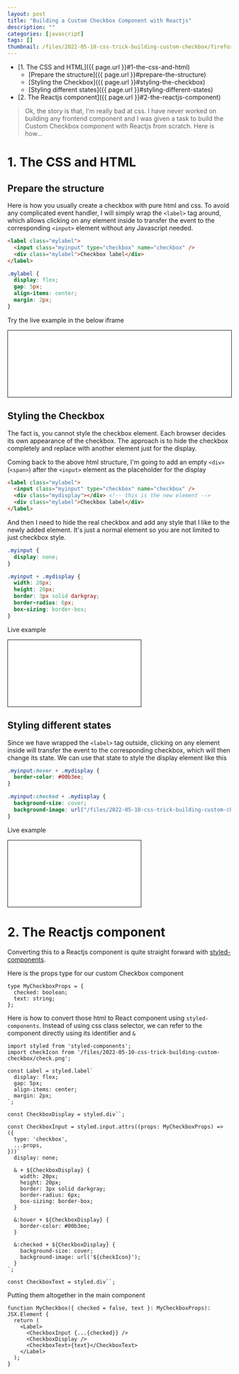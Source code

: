 ```yaml
---
layout: post
title: "Building a Custom Checkbox Component with Reactjs"
description: ""
categories: [javascript]
tags: []
thumbnail: /files/2022-05-10-css-trick-building-custom-checkbox/firefox.png
---
```


- [1. The CSS and HTML]({{ page.url }}#1-the-css-and-html)
  - [Prepare the structure]({{ page.url }}#prepare-the-structure)
  - [Styling the Checkbox]({{ page.url }}#styling-the-checkbox)
  - [Styling different states]({{ page.url }}#styling-different-states)
- [2. The Reactjs component]({{ page.url }}#2-the-reactjs-component)

> Ok, the story is that, I'm really bad at css. I have never worked on building any frontend
> component and I was given a task to build the Custom Checkbox component with Reactjs from scratch.
> Here is how...

# 1. The CSS and HTML

## Prepare the structure

Here is how you usually create a checkbox with pure html and css. To avoid any complicated event
handler, I will simply wrap the `<label>` tag around, which allows clicking on any element inside to
transfer the event to the corresponding `<input>` element without any Javascript needed.

```html
<label class="mylabel">
  <input class="myinput" type="checkbox" name="checkbox" />
  <div class="mylabel">Checkbox label</div>
</label>
```
```css
.mylabel {
  display: flex;
  gap: 5px;
  align-items: center;
  margin: 2px;
}
```

Try the live example in the below iframe
<iframe width="100%" style="border: 1px solid;" src="/files/2022-05-10-css-trick-building-custom-checkbox/structure.html"></iframe>

## Styling the Checkbox

The fact is, you cannot style the checkbox element. Each browser decides its own appearance of the
checkbox. The approach is to hide the checkbox completely and replace with another element just for
the display.

Coming back to the above html structure, I'm going to add an empty `<div>` (`<span>`) after the
`<input>` element as the placeholder for the display

```html
<label class="mylabel">
  <input class="myinput" type="checkbox" name="checkbox" />
  <div class="mydisplay"></div> <!-- this is the new element -->
  <div class="mylabel">Checkbox label</div>
</label>
```

And then I need to hide the real checkbox and add any style that I like to the newly added element.
It's just a normal element so you are not limited to just checkbox style.

```css
.myinput {
  display: none;
}

.myinput + .mydisplay {
  width: 20px;
  height: 20px;
  border: 3px solid darkgray;
  border-radius: 6px;
  box-sizing: border-box;
}
```

Live example
<iframe style="border: 1px solid;" src="/files/2022-05-10-css-trick-building-custom-checkbox/basic-styling.html"></iframe>

## Styling different states

Since we have wrapped the `<label>` tag outside, clicking on any element inside will transfer the
event to the corresponding checkbox, which will then change its state. We can use that state to
style the display element like this

```css
.myinput:hover + .mydisplay {
  border-color: #00b3ee;
}

.myinput:checked + .mydisplay {
  background-size: cover;
  background-image: url("/files/2022-05-10-css-trick-building-custom-checkbox/check.png");
}
```

Live example
<iframe style="border: 1px solid;" src="/files/2022-05-10-css-trick-building-custom-checkbox/different-state.html"></iframe>

# 2. The Reactjs component

Converting this to a Reactjs component is quite straight forward with
[styled-components](https://styled-components.com/).

Here is the props type for our custom Checkbox component

```tsx
type MyCheckboxProps = {
  checked: boolean;
  text: string;
};
```

Here is how to convert those html to React component using `styled-components`. Instead of using css
class selector, we can refer to the component directly using its identifier and `&`

```tsx
import styled from 'styled-components';
import checkIcon from '/files/2022-05-10-css-trick-building-custom-checkbox/check.png';

const Label = styled.label`
  display: flex;
  gap: 5px;
  align-items: center;
  margin: 2px;
`;

const CheckboxDisplay = styled.div``;

const CheckboxInput = styled.input.attrs((props: MyCheckboxProps) => ({
  type: 'checkbox',
  ...props,
}))`
  display: none;

  & + ${CheckboxDisplay} {
    width: 20px;
    height: 20px;
    border: 3px solid darkgray;
    border-radius: 6px;
    box-sizing: border-box;
  }

  &:hover + ${CheckboxDisplay} {
    border-color: #00b3ee;
  }

  &:checked + ${CheckboxDisplay} {
    background-size: cover;
    background-image: url('${checkIcon}');
  }
`;

const CheckboxText = styled.div``;
```

Putting them altogether in the main component

```tsx
function MyCheckbox({ checked = false, text }: MyCheckboxProps): JSX.Element {
  return (
    <Label>
      <CheckboxInput {...{checked}} />
      <CheckboxDisplay />
      <CheckboxText>{text}</CheckboxText>
    </Label>
  );
}
```
